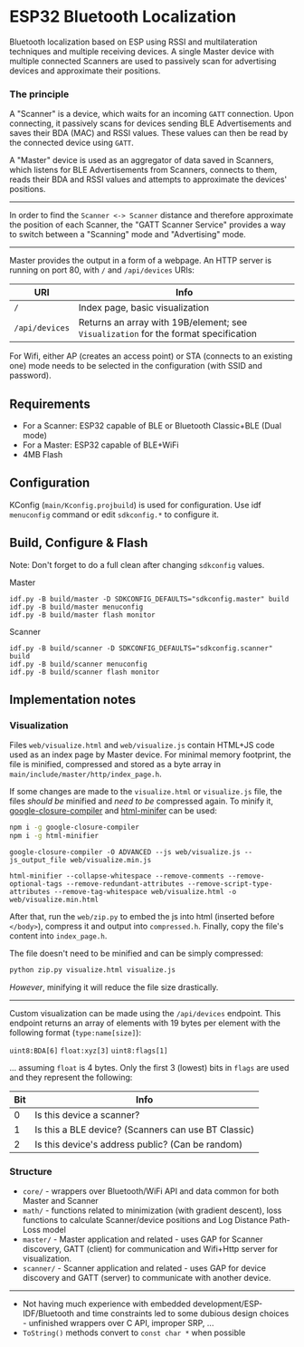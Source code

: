 # ESP32 Bluetooth Localization

Bluetooth localization based on ESP using RSSI and multilateration techniques and multiple receiving devices.
A single Master device with multiple connected Scanners are used to passively scan for advertising
devices and approximate their positions.

### The principle

A "Scanner" is a device, which waits for an incoming `GATT` connection. Upon connecting, it passively scans
for devices sending BLE Advertisements and saves their BDA (MAC) and RSSI values. These values can then be read
by the connected device using `GATT`.

A "Master" device is used as an aggregator of data saved in Scanners, which listens for BLE Advertisements
from Scanners, connects to them, reads their BDA and RSSI values and attempts to approximate the devices' positions.

<hr>

In order to find the `Scanner <-> Scanner` distance and therefore approximate the position of each Scanner,
the "GATT Scanner Service" provides a way to switch between a "Scanning" mode and "Advertising" mode.

<hr>

Master provides the output in a form of a webpage. An HTTP server is running on port 80, with `/` and `/api/devices` URIs:

| URI | Info |
| --- | ---- |
| `/` | Index page, basic visualization |
| `/api/devices` | Returns an array with 19B/element; see `Visualization` for the format specification |

For Wifi, either AP (creates an access point) or STA (connects to an existing one) mode needs to be selected in the configuration
(with SSID and password). 

## Requirements
- For a Scanner: ESP32 capable of BLE or Bluetooth Classic+BLE (Dual mode)
- For a Master: ESP32 capable of BLE+WiFi
- 4MB Flash

## Configuration

KConfig (`main/Kconfig.projbuild`) is used for configuration.
Use idf `menuconfig` command or edit `sdkconfig.*` to configure it.

## Build, Configure & Flash

Note: Don't forget to do a full clean after changing `sdkconfig` values.

Master
```
idf.py -B build/master -D SDKCONFIG_DEFAULTS="sdkconfig.master" build
idf.py -B build/master menuconfig
idf.py -B build/master flash monitor
```

Scanner
```
idf.py -B build/scanner -D SDKCONFIG_DEFAULTS="sdkconfig.scanner" build
idf.py -B build/scanner menuconfig
idf.py -B build/scanner flash monitor
```

## Implementation notes

### Visualization

Files `web/visualize.html` and `web/visualize.js` contain HTML+JS code used as an index page by Master device.
For minimal memory footprint, the file is minified, compressed and stored as a byte array in `main/include/master/http/index_page.h`.

If some changes are made to the `visualize.html` or `visualize.js` file, the files *should be* minified and *need to be* compressed again.
To minify it, [google-closure-compiler](https://github.com/google/closure-compiler) and [html-minifer](https://github.com/kangax/html-minifier) can be used:
```sh
npm i -g google-closure-compiler
npm i -g html-minifier
```
```
google-closure-compiler -O ADVANCED --js web/visualize.js --js_output_file web/visualize.min.js
```
```
html-minifier --collapse-whitespace --remove-comments --remove-optional-tags --remove-redundant-attributes --remove-script-type-attributes --remove-tag-whitespace web/visualize.html -o web/visualize.min.html
```

After that, run the `web/zip.py` to embed the js into html (inserted before `</body>`), compress it and output into `compressed.h`. Finally, copy the file's content into `index_page.h`.

The file doesn't need to be minified and can be simply compressed:
```sh
python zip.py visualize.html visualize.js
```
*However*, minifying it will reduce the file size drastically.

<hr>

Custom visualization can be made using the `/api/devices` endpoint.
This endpoint returns an array of elements with 19 bytes per element with the following format (`type:name[size]`):

`uint8:BDA[6]` `float:xyz[3]` `uint8:flags[1]`

... assuming `float` is 4 bytes.
Only the first 3 (lowest) bits in `flags` are used and they represent the following:

|Bit|Info|
|---|----|
|0|Is this device a scanner?|
|1|Is this a BLE device? (Scanners can use BT Classic)|
|2|Is this device's address public? (Can be random)|

### Structure
- `core/` - wrappers over Bluetooth/WiFi API and data common for both Master and Scanner
- `math/` - functions related to minimization (with gradient descent), loss functions to calculate Scanner/device positions and Log Distance Path-Loss model
- `master/` - Master application and related - uses GAP for Scanner discovery, GATT (client) for communication and Wifi+Http server for visualization.
- `scanner/` - Scanner application and related - uses GAP for device discovery and GATT (server) to communicate with another device.

<hr>

- Not having much experience with embedded development/ESP-IDF/Bluetooth and time constraints led to some dubious design choices - unfinished wrappers over C API, improper SRP, ...
- `ToString()` methods convert to `const char *` when possible
